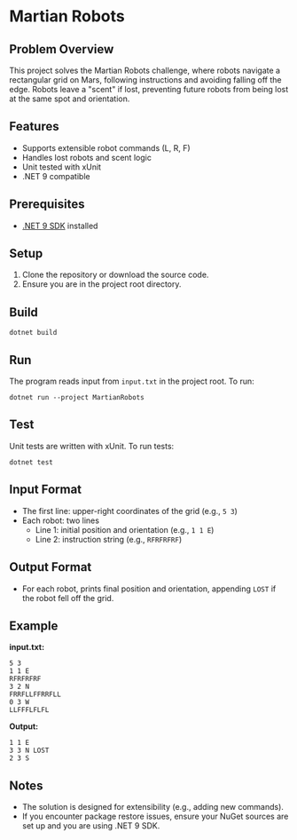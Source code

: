 # Martian Robots

## Problem Overview
This project solves the Martian Robots challenge, where robots navigate a rectangular grid on Mars, following instructions and avoiding falling off the edge. Robots leave a "scent" if lost, preventing future robots from being lost at the same spot and orientation.

## Features
- Supports extensible robot commands (L, R, F)
- Handles lost robots and scent logic
- Unit tested with xUnit
- .NET 9 compatible

## Prerequisites
- [.NET 9 SDK](https://dotnet.microsoft.com/download/dotnet/9.0) installed

## Setup
1. Clone the repository or download the source code.
2. Ensure you are in the project root directory.

## Build
```
dotnet build
```

## Run
The program reads input from `input.txt` in the project root. To run:
```
dotnet run --project MartianRobots
```

## Test
Unit tests are written with xUnit. To run tests:
```
dotnet test
```

## Input Format
- The first line: upper-right coordinates of the grid (e.g., `5 3`)
- Each robot: two lines
  - Line 1: initial position and orientation (e.g., `1 1 E`)
  - Line 2: instruction string (e.g., `RFRFRFRF`)

## Output Format
- For each robot, prints final position and orientation, appending `LOST` if the robot fell off the grid.

## Example
**input.txt:**
```
5 3
1 1 E
RFRFRFRF
3 2 N
FRRFLLFFRRFLL
0 3 W
LLFFFLFLFL
```

**Output:**
```
1 1 E
3 3 N LOST
2 3 S
```

## Notes
- The solution is designed for extensibility (e.g., adding new commands).
- If you encounter package restore issues, ensure your NuGet sources are set up and you are using .NET 9 SDK. 